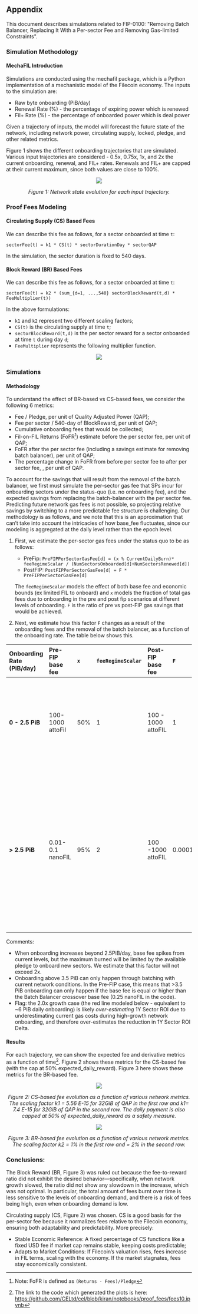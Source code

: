 ## Appendix

This document describes simulations related to FIP-0100: "Removing Batch Balancer, Replacing It With a Per-sector Fee and Removing Gas-limited Constraints".

### Simulation Methodology

#### MechaFIL Introduction
Simulations are conducted using the mechafil package, which is a Python implementation of a mechanistic model of the Filecoin economy.  The inputs to the simulation are:
- Raw byte onboarding (PiB/day)
- Renewal Rate (%) - the percentage of expiring power which is renewed
- Fil+ Rate (%) - the percentage of onboarded power which is deal power

Given a trajectory of inputs, the model will forecast the future state of the network, including network power, circulating supply, locked, pledge, and other related metrics.

Figure 1 shows the different onboarding trajectories that are simulated. Various input trajectories are considered - 0.5x, 0.75x, 1x, and 2x the current onboarding, renewal, and FIL+ rates.
Renewals and FIL+ are capped at their current maximum, since both values are close to 100%.
<div align="center"">
  <img src="./network_state_evolution.jpg">
  <p><em>Figure 1: Network state evolution for each input trajectory.
</em></p>
</div>

### Proof Fees Modeling

#### Circulating Supply (CS) Based Fees
We can describe this fee as follows, for a sector onboarded at time `t`:

`sectorFee(t) = k1 * CS(t) * sectorDurationDay * sectorQAP`

In the simulation, the sector duration is fixed to 540 days.

#### Block Reward (BR) Based Fees
We can describe this fee as follows, for a sector onboarded at time `t`:

`sectorFee(t) = k2 * (sum_{d=1, ...,540} sectorBlockReward(t,d) * FeeMultiplier(t)) `

In the above formulations:
- `k1` and  `k2`  represent two different scaling factors;
- `CS(t)` is the circulating supply at time `t`;
- `sectorBlockReward(t,d)` is the per sector reward for a sector onboarded at time `t` during day `d`;
- `FeeMultiplier` represents the following multiplier function.
<div align="center">
    <img src="./br-based-fee-multiplier-function.jpg">
</div>

### Simulations

#### Methodology
To understand the effect of BR-based vs CS-based fees, we consider the following 6 metrics:
- Fee / Pledge, per unit of Quality Adjusted Power (QAP);
- Fee per sector / 540-day of BlockReward, per unit of QAP;
- Cumulative onboarding fees that would be collected;
- Fil-on-FIL Returns (FoFR[^*]) estimate before the per sector fee, per unit of QAP;
- FoFR after the per sector fee (including a savings estimate for removing batch balancer),  per unit of QAP;
- The percentage change in FoFR from before per sector fee to after per sector fee, , per unit of QAP.

[^*]:Note: FoFR is defined as `(Returns - Fees)/Pledge`

To account for the savings that will result from the removal of the batch balancer, we first must simulate the per-sector gas fee that SPs incur for onboarding sectors under the status-quo (i.e. no onboarding fee), and the expected savings from replacing the batch-balancer with the per sector fee. Predicting future network gas fees is not possible, so projecting relative savings by switching to a more predictable fee structure is challenging. Our methodology is as follows, and we note that this is an approximation that can’t take into account the intricacies of how base_fee fluctuates, since our modeling is aggregated at the daily level rather than the epoch level.

1. First, we estimate the per-sector gas fees under the status quo to be as follows:
   - PreFip: `PreFIPPerSectorGasFee[d] = (x % CurrentDailyBurn)* feeRegimeScalar / (NumSectorsOnboarded[d]+NumSectorsRenewed[d])`
   - PostFIP: `PostFIPPerSectorGasFee[d] = F * PreFIPPerSectorGasFee[d]`

    The `feeRegimeScalar` models the effect of both base fee and economic bounds (ex limited FIL to onboard) and `x` models the fraction of total gas fees due to onboarding in the pre and post fip scenarios at different levels of onboarding.   `F` is the ratio of pre vs post-FIP gas savings that would be achieved.

2. Next, we estimate how this factor `F` changes as a result of the onboarding fees and the removal of the batch balancer, as a function of the onboarding rate. The table below shows this.

  | Onboarding Rate (PiB/day) | Pre-FIP base fee | `x` | `feeRegimeScalar` | Post-FIP base fee | `F` | Justification |
  | :---- | :---- | :---- | :---- | :---- | :---- | :---- |
  | **0 \- 2.5 PiB** | 100-1000 attoFil  | 50% | 1 | 100 \- 1000 attoFIL | 1 | When the daily RB onboarding is below 2.5PiB/day, no base fee spikes are caused in both scenarios (per and post FIP) |
  | **\> 2.5 PiB** | 0.01-0.1 nanoFIL  | 95% | 2 | 100 \-1000 attoFIL  | 0.0001 | When onboarding increases beyond 2.5PiB/day, base fee spikes from current levels, but the maximum burned will be limited by the available pledge to onboard new   sectors. We estimate that this factor will not exceed 2x. |

  Comments:
   - When onboarding increases beyond 2.5PiB/day, base fee spikes from current levels, but the maximum burned will be limited by the available pledge to onboard new sectors. We estimate that this factor will not exceed 2x.
   - Onboarding above 3.5 PiB can only happen through batching with current network conditions. In the Pre-FIP case, this means that >3.5 PiB onboarding can only happen if the base fee is equal or higher than the Batch Balancer crossover base fee (0.25 nanoFIL in the code).
   - Flag: the 2.0x growth case (the red line modeled below - equivalent to ~6 PiB daily onboarding) is likely *over-estimating* 1Y Sector ROI due to underestimating current gas costs during high-growth network onboarding, and therefore over-estimates the reduction in 1Y Sector ROI Delta.

#### Results

For each trajectory, we can show the expected fee and derivative metrics as a function of time[^**].
Figure 2 shows these metrics for the CS-based fee (with the cap at 50% expected_daily_reward). Figure 3 here shows these metrics for the BR-based fee.


<div align="center">
    <img src="./CS_basedFees_with_cap.png">
    <p><em>Figure 2: CS-based fee evolution as a function of various network metrics. The scaling factor k1 = 5.56 E-15 for 32GiB of QAP in the first row and k1= 7.4 E-15 for 32GiB of QAP in the second row. The daily payment is also capped at 50% of expected_daily_reward as a safety measure.
</em></p>
</div>

<div align="center">
    <img src="./br-based-fee-evolution_expanded.png">
    <p><em>Figure 3:  BR-based fee evolution as a function of various network metrics. The scaling factor k2 = 1% in the first row and = 2% in the second row.
</em></p>
</div>

[^**]: The link to the code which generated the plots is here: https://github.com/CELtd/cel/blob/kiran/notebooks/proof_fees/fees10.ipynb

### Conclusions:
The Block Reward (BR, Figure 3) was ruled out because the fee-to-reward ratio did not exhibit the desired behavior—specifically, when network growth slowed, the ratio did not show any slowdown in the increase, which was not optimal. In particular, the total amount of fees burnt over time is less sensitive to the levels of onboarding demand, and there is a risk of fees being high, even when onboarding demand is low.

Circulating supply (CS, Figure 2) was chosen. CS is a good basis for the per-sector fee because it normalizes fees relative to the Filecoin economy, ensuring both adaptability and predictability.  More precisely:
- Stable Economic Reference: A fixed percentage of CS functions like a fixed USD fee if market cap remains stable, keeping costs predictable;
- Adapts to Market Conditions: If Filecoin’s valuation rises, fees increase in FIL terms, scaling with the economy. If the market stagnates, fees stay economically consistent.
